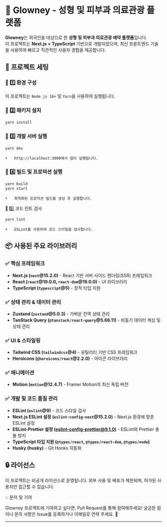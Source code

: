 # 🌟 Glowney - 성형 및 피부과 의료관광 플랫폼

**Glowney**는 외국인을 대상으로 한 **성형 및 피부과 의료관광 예약 플랫폼**입니다.  
이 프로젝트는 **Next.js + TypeScript** 기반으로 개발되었으며, 최신 프론트엔드 기술을 사용하여 빠르고 직관적인 사용자 경험을 제공합니다.

## **🚀 프로젝트 세팅**

### **📌 1️⃣ 환경 구성**

이 프로젝트는 `Node.js 18+` 및 `Yarn`을 사용하여 실행됩니다.

### **📌 2️⃣ 패키지 설치**

```bash
yarn install
```

### **📌 3️⃣ 개발 서버 실행**

```bash
yarn dev
```

    •	http://localhost:3000에서 앱이 실행됩니다.

### **📌 4️⃣ 빌드 및 프로덕션 실행**

```bash
yarn build
yarn start
```

    •	최적화된 프로덕션 빌드를 생성 후 실행합니다.

📌 5️⃣ 코드 린트 검사

```bash
yarn lint
```

    •	ESLint를 사용하여 코드 스타일을 검사합니다.

## 📦 사용된 주요 라이브러리

### **✅ 핵심 프레임워크**

- **Next.js (`next`@15.2.0)** - React 기반 서버 사이드 렌더링(SSR) 프레임워크
- **React (`react`@19.0.0, `react-dom`@19.0.0)** - UI 라이브러리
- **TypeScript (`typescript`@5)** - 정적 타입 지원

### **✅ 상태 관리 & 데이터 관리**

- **Zustand (`zustand`@5.0.3)** - 가벼운 전역 상태 관리
- **TanStack Query (`@tanstack/react-query`@5.66.11)** - 비동기 데이터 캐싱 및 상태 관리

### **✅ UI & 스타일링**

- **Tailwind CSS (`tailwindcss`@4)** - 유틸리티 기반 CSS 프레임워크
- **Heroicons (`@heroicons/react`@2.2.0)** - 아이콘 라이브러리

### **✅ 애니메이션**

- **Motion (`motion`@12.4.7)** - Framer Motion의 최신 독립 버전

### **✅ 개발 및 코드 품질 관리**

- **ESLint (`eslint`@9)** - 코드 스타일 검사
- **Next.js ESLint 설정 (`eslint-config-next`@15.2.0)** - Next.js 환경에 맞춘 ESLint 설정
- **ESLint-Prettier 설정 (eslint-config-prettier@9.1.0)** - ESLint와 Prettier 충돌 방지
- **TypeScript 타입 지원 (`@types/react`, `@types/react-dom`, `@types/node`)**
- **Husky (husky)** - Git Hooks 자동화

## 🔒 라이선스

이 프로젝트는 비공개 라이선스로 운영됩니다.
외부 사용 및 배포가 제한되며, 허가된 사용자만 접근할 수 있습니다.

💡 문의 및 기여

Glowney 프로젝트에 기여하고 싶다면, Pull Request를 통해 참여해주세요!
궁금한 점이나 문의 사항은 Issue를 등록하거나 이메일로 연락 주세요. 🚀

---
